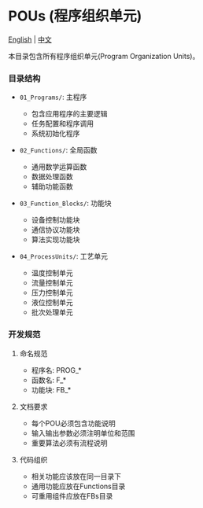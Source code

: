 # POUs (程序组织单元)

[English](./README_EN.md) | [中文](./README_CN.md)

本目录包含所有程序组织单元(Program Organization Units)。

### 目录结构
- `01_Programs/`: 主程序
  - 包含应用程序的主要逻辑
  - 任务配置和程序调用
  - 系统初始化程序
  
- `02_Functions/`: 全局函数
  - 通用数学运算函数
  - 数据处理函数
  - 辅助功能函数
  
- `03_Function_Blocks/`: 功能块
  - 设备控制功能块
  - 通信协议功能块
  - 算法实现功能块

- `04_ProcessUnits/`: 工艺单元
  - 温度控制单元
  - 流量控制单元
  - 压力控制单元
  - 液位控制单元
  - 批次处理单元

### 开发规范
1. 命名规范
   - 程序名: PROG_*
   - 函数名: F_*
   - 功能块: FB_*

2. 文档要求
   - 每个POU必须包含功能说明
   - 输入输出参数必须注明单位和范围
   - 重要算法必须有流程说明

3. 代码组织
   - 相关功能应该放在同一目录下
   - 通用功能应放在Functions目录
   - 可重用组件应放在FBs目录